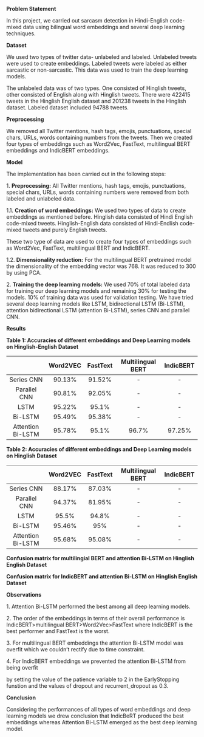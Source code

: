 ﻿**Problem Statement**

In this project, we carried out sarcasm detection in Hindi-English code-mixed data using bilingual word embeddings and several deep learning techniques.

**Dataset**

We used two types of twitter data- unlabeled and labeled. Unlabeled tweets were used to create embeddings. Labeled tweets were labeled as either sarcastic or non-sarcastic. This data was used to train the deep learning models.

The unlabeled data was of two types. One consisted of Hinglish tweets, other consisted of English along with Hinglish tweets. There were 422415 tweets in the Hinglish English dataset and 201238 tweets in the Hinglish dataset. Labeled dataset included 94788 tweets.

**Preprocessing**

We removed all Twitter mentions, hash tags, emojis, punctuations, special chars, URLs, words containing numbers from the tweets. Then we created four types of embeddings such as Word2Vec, FastText, multilingual BERT embeddings and IndicBERT embeddings.

**Model**

The implementation has been carried out in the following steps:

1\. **Preprocessing:** All Twitter mentions, hash tags, emojis, punctuations, special chars, URLs, words containing numbers were removed from both labeled and unlabeled data.

1\.1. **Creation of word embeddings:**  We used two types of data to create embeddings as mentioned before. Hinglish data consisted of Hindi English code-mixed tweets. Hinglish-English data consisted of Hindi-Endlish code-mixed tweets and purely English tweets.

These two type of data are used to create four types of embeddings such as Word2Vec, FastText, multilingual BERT and IndicBERT.

1\.2. **Dimensionality reduction:** For the multilingual BERT pretrained model the dimensionality of the embedding vector was 768. It was reduced to 300 by using PCA.

2\. **Training the deep learning models:** We used 70% of total labeled data for training our deep learning models and remaining 30% for testing the models. 10% of training data was used for validation testing. We have tried several deep learning models like LSTM, bidirectional LSTM (Bi-LSTM), attention bidirectional LSTM (attention Bi-LSTM), series CNN and parallel CNN.

**Results**

**Table 1: Accuracies of different embeddings and Deep Learning models on Hinglish-English Dataset**


||Word2VEC|FastText|Multilingual BERT|IndicBERT|
| :-: | :-: | :-: | :-: | :-: |
|Series CNN|90\.13%|91\.52%|-|-|
|Parallel CNN|90\.81%|92\.05%|-|-|
|LSTM|95\.22%|95\.1%|-|-|
|Bi-LSTM|95\.49%|95\.38%|-|-|
|Attention Bi-LSTM|95\.78%|95\.1%|96\.7%|97\.25%|

**Table 2: Accuracies of different embeddings and Deep Learning models on Hinglish Dataset**


||Word2VEC|FastText|Multilingual BERT|IndicBERT|
| :-: | :-: | :-: | :-: | :-: |
|Series CNN|88\.17%|87\.03%|-|-|
|Parallel CNN|94\.37%|81\.95%|-|-|
|LSTM|95\.5%|94\.8%|-|-|
|Bi-LSTM|95\.46%|95%|-|-|
|Attention Bi-LSTM|95\.68%|95\.08%|-|-|


**Confusion matrix for multilingial BERT and attention Bi-LSTM on Hinglish English Dataset**












**Confusion matrix for IndicBERT and attention Bi-LSTM on Hinglish English Dataset**












**Observations**

1\. Attention Bi-LSTM performed the best among all deep learning models.

2\. The order of the embeddings in terms of their overall performance is IndicBERT>multilingual BERT>Word2Vec>FastText where IndicBERT is the best performer and FastText is the worst.

3\. For multilingual BERT embeddings the attention Bi-LSTM model was overfit which we couldn’t rectify due to time constraint.











4\. For IndicBERT embeddings we prevented the attention Bi-LSTM from being overfit

by setting the value of the patience variable to 2 in the EarlyStopping funstion and the values of dropout and recurrent\_dropout as 0.3.














**Conclusion**

Considering the performances of all types of word embeddings and deep learning models we drew conclusion that IndicBeRT produced the best embeddings whereas Attention Bi-LSTM emerged as the best deep learning model.
